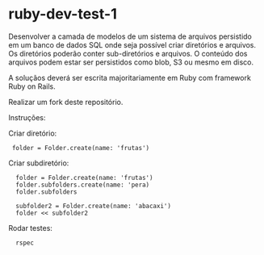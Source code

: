 # ruby-dev-test-1

Desenvolver a camada de modelos de um sistema de arquivos persistido em um banco de dados SQL onde seja possível criar diretórios e arquivos. Os diretórios poderão conter sub-diretórios e arquivos. O conteúdo dos arquivos podem estar ser persistidos como blob, S3 ou mesmo em disco.

A soluçãos deverá ser escrita majoritariamente em Ruby com framework Ruby on Rails.

Realizar um fork deste repositório.

Instruções:

Criar diretório:

```
 folder = Folder.create(name: 'frutas')
```

Criar subdiretório:

```
  folder = Folder.create(name: 'frutas')
  folder.subfolders.create(name: 'pera)
  folder.subfolders

  subfolder2 = Folder.create(name: 'abacaxi')
  folder << subfolder2
```

Rodar testes:

```
  rspec
```
